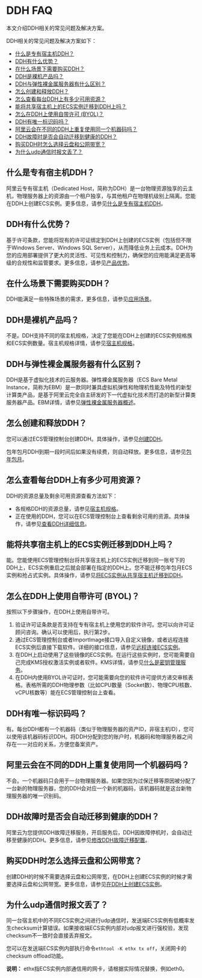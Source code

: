 # DDH FAQ

本文介绍DDH相关的常见问题及解决方案。

DDH相关的常见问题及解决方案如下：

-   [什么是专有宿主机DDH？](#section_1)
-   [DDH有什么优势？](#section_2)
-   [在什么场景下需要购买DDH？](#section_3)
-   [DDH是裸机产品吗？](#section_4)
-   [DDH与弹性裸金属服务器有什么区别？](#section_5)
-   [怎么创建和释放DDH？](#section_6)
-   [怎么查看每台DDH上有多少可用资源？](#section_7)
-   [能将共享宿主机上的ECS实例迁移到DDH上吗？](#section_8)
-   [怎么在DDH上使用自带许可 \(BYOL\)？](#section_9)
-   [DDH有唯一标识码吗？](#section_10)
-   [阿里云会在不同的DDH上重复使用同一个机器码吗？](#section_11)
-   [DDH故障时是否会自动迁移到健康的DDH？](#section_12)
-   [购买DDH时怎么选择云盘和公网带宽？](#section_3r6_0wx_15d)
-   [为什么udp通信时报文丢了？](#section_zya_hqb_gyz)

## 什么是专有宿主机DDH？

阿里云专有宿主机（Dedicated Host，简称为DDH）是一台物理资源独享的云主机，物理服务器上的资源由一个租户独享，与其他租户在物理机级别上隔离。您能在DDH上创建ECS实例。更多信息，请参见[什么是专有宿主机DDH](/intl.zh-CN/产品简介/什么是专有宿主机DDH.md)。

## DDH有什么优势？

基于许可条款，您能将现有的许可证绑定到DDH上创建的ECS实例（包括但不限于Windows Server、Windows SQL Server），从而降低业务上云成本。DDH为您的应用部署提供了更大的灵活性、可见性和控制力，确保您的应用能满足更高等级的合规性和监管要求。更多信息，请参见[产品优势](/intl.zh-CN/产品简介/产品优势.md)。

## 在什么场景下需要购买DDH？

DDH能满足一些特殊场景的需求，更多信息，请参见[应用场景](/intl.zh-CN/产品简介/应用场景.md)。

## DDH是裸机产品吗？

不是。DDH支持不同的宿主机规格，决定了您能在DDH上创建的ECS实例规格族和ECS实例数量。宿主机规格详情，请参见[宿主机规格](/intl.zh-CN/产品简介/宿主机规格.md)。

## DDH与弹性裸金属服务器有什么区别？

DDH是基于虚拟化技术的云服务器。弹性裸金属服务器（ECS Bare Metal Instance，简称为EBM）是一款同时兼具虚拟机弹性和物理机性能及特性的新型计算类产品，是基于阿里云完全自主研发的下一代虚拟化技术而打造的新型计算类服务器产品。EBM详情，请参见[弹性裸金属服务器概述](/intl.zh-CN/实例/选择实例规格/弹性裸金属服务器/弹性裸金属服务器概述.md)。

## 怎么创建和释放DDH？

您可以通过ECS管理控制台创建DDH。具体操作，请参见[创建DDH](/intl.zh-CN/快速入门/创建DDH.md)。

包年包月DDH到期一段时间后如果没有续费，则自动释放。更多信息，请参见[包年包月](/intl.zh-CN/产品定价/包年包月.md)。

## 怎么查看每台DDH上有多少可用资源？

DDH的资源总量及剩余可用资源查看方法如下：

-   各规格DDH的资源总量，请参见[宿主机规格](/intl.zh-CN/产品简介/宿主机规格.md)。
-   正在使用的DDH，您可以在ECS管理控制台上查看剩余可用的资源。具体操作，请参见[查看DDH详细信息](/intl.zh-CN/用户指南/查看DDH相关资源/查看DDH详细信息.md)。

## 能将共享宿主机上的ECS实例迁移到DDH上吗？

能。您能使用ECS管理控制台将共享宿主机上的ECS实例迁移到同一账号下的DDH上，ECS实例重启之后就会部署在指定的DDH上。您不能迁移包年包月ECS实例和抢占式实例。具体操作，请参见[将ECS实例从共享宿主机迁移到DDH](/intl.zh-CN/用户指南/迁移ECS实例/将ECS实例从共享宿主机迁移到DDH.md)。

## 怎么在DDH上使用自带许可 \(BYOL\)？

按照以下步骤操作，在DDH上使用自带许可。

1.  验证许可证条款是否支持在专有宿主机上使用您的软件许可。您可以向许可证顾问咨询。确认可以使用后，执行第2步。
2.  通过ECS管理控制台或者ImportImage接口导入自定义镜像，或者远程连接ECS实例后直接下载软件。详细的接口信息，请参见[远程连接ECS实例]()。
3.  在DDH上启动使用了这些镜像的ECS实例。在运行这些实例时，您可能需要自己完成KMS授权激活实例或者软件。KMS详情，请参见[什么是密钥管理服务](/intl.zh-CN/产品简介/什么是密钥管理服务.md)。
4.  在DDH内使用BYOL许可证时，您可能需要向您的软件许可提供方递交审核表格。表格所需的DDH物理参数（比如CPU数量（Socket数）、物理CPU核数、vCPU核数等）能在ECS管理控制台上查看。

## DDH有唯一标识码吗？

有。每台DDH都有一个机器码（类似于物理服务器的资产ID，非宿主机ID），您可以使用该机器码标识DDH。将DDH分配到您的账户时，机器码和物理服务器之间存在一一对应的关系，方便您备案资产。

## 阿里云会在不同的DDH上重复使用同一个机器码吗？

不会。一个机器码只会用于一台物理服务器。如果您因为过保迁移等原因被分配了一台新的物理服务器，您的DDH会对应一个新的机器码，该机器码就是这台新物理服务器的唯一识别码。

## DDH故障时是否会自动迁移到健康的DDH？

阿里云为您提供DDH故障迁移服务，开启服务后，DDH因故障停机时，会自动迁移至健康的DDH。更多信息，请参见[修改DDH故障迁移配置](/intl.zh-CN/用户指南/修改DDH相关设置/修改DDH故障迁移配置.md)。

## 购买DDH时怎么选择云盘和公网带宽？

创建DDH的时候不需要选择云盘和公网带宽，在DDH上创建ECS实例的时候才需要选择云盘和公网带宽。更多信息，请参见[在DDH上创建ECS实例](/intl.zh-CN/快速入门/在DDH上创建ECS实例.md)。

## 为什么udp通信时报文丢了？

同一台宿主机中的不同ECS实例之间进行udp通信时，发送端ECS实例有低概率发生checksum计算错误。如果接收端ECS实例内部对udp报文进行强校验，发现checksum不一致时会直接丢弃报文。

您可以在发送端ECS实例内部执行命令`ethtool -K ethx tx off`，关闭网卡的checksum offload功能。

**说明：** ethx指ECS实例内部通信用的网卡，请根据实际情况替换，例如eth0。

